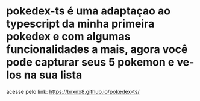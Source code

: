 # pokedex-ts é uma adaptaçao ao typescript da minha primeira pokedex e com algumas funcionalidades a mais, agora você pode capturar seus 5 pokemon e ve-los na sua lista
acesse pelo link: https://brxnx8.github.io/pokedex-ts/
